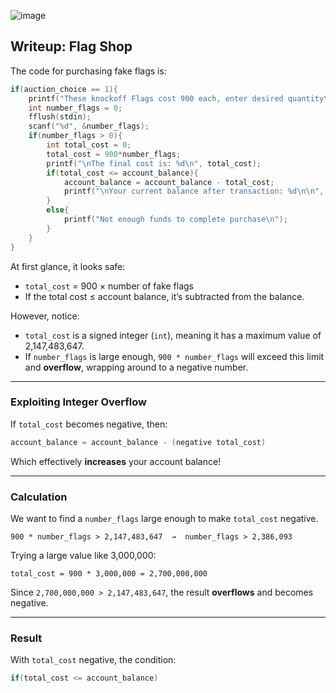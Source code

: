 ![image](https://github.com/user-attachments/assets/5b3cbf04-cd3f-45b2-8306-065df0267d80)

## Writeup: Flag Shop 







The code for purchasing fake flags is:

```c
if(auction_choice == 1){
    printf("These knockoff Flags cost 900 each, enter desired quantity\n");
    int number_flags = 0;
    fflush(stdin);
    scanf("%d", &number_flags);
    if(number_flags > 0){
        int total_cost = 0;
        total_cost = 900*number_flags;
        printf("\nThe final cost is: %d\n", total_cost);
        if(total_cost <= account_balance){
            account_balance = account_balance - total_cost;
            printf("\nYour current balance after transaction: %d\n\n", account_balance);
        }
        else{
            printf("Not enough funds to complete purchase\n");
        }
    }
}
```

At first glance, it looks safe:

* `total_cost` = 900 × number of fake flags
* If the total cost ≤ account balance, it’s subtracted from the balance.

However, notice:

* `total_cost` is a signed integer (`int`), meaning it has a maximum value of 2,147,483,647.
* If `number_flags` is large enough, `900 * number_flags` will exceed this limit and **overflow**, wrapping around to a negative number.

---

### Exploiting Integer Overflow

If `total_cost` becomes negative, then:

```c
account_balance = account_balance - (negative total_cost)
```

Which effectively **increases** your account balance!

---

### Calculation

We want to find a `number_flags` large enough to make `total_cost` negative.

```
900 * number_flags > 2,147,483,647  →  number_flags > 2,386,093
```

Trying a large value like 3,000,000:

```
total_cost = 900 * 3,000,000 = 2,700,000,000
```

Since `2,700,000,000 > 2,147,483,647`, the result **overflows** and becomes negative.

---

### Result

With `total_cost` negative, the condition:

```c
if(total_cost <= account_balance)
```


